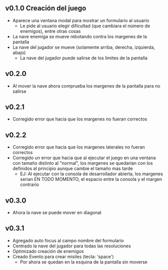 ## v0.1.0 Creación del juego
 - Aparece una ventana modal para mostrar un formulario al usuario
   - Le pide al usuario elegir dificultad (que cambiara el número de enemigos), entre otras cosas
 - La nave enemiga se mueve rebotando contra los margenes de la pantalla
 - La nave del jugador se mueve (solamente arriba, derecha, izquierda, abajo)
   - La nave del jugador puede salirse de los limites de la pantalla
## v0.2.0 
 - Al mover la nave ahora comprueba los margenes de la pantalla para no salirse
## v0.2.1 
 - Corregido error que hacia que los margenes no fueran correctos
## v0.2.2
 - Corregido error que hacia que los margenes laterales no fueran correctos
 - Corregido un error que hacia que al ejecutar el juego en una ventana con tamaño distinto al "normal", los margenes se quedarían con los definidos al principio aunque cambie el tamaño mas tarde
   - EJ: Al ejecutar con la consola de desarrollador abierta, los margenes serian EN TODO MOMENTO, el espacio entre la consola y el margen contrario
## v0.3.0
 - Ahora la nave se puede mover en diagonal
## v0.3.1
 - Agregado auto focus al campo nombre del formulario
 - Centrado la nave del jugador para todas las resoluciones
 - Optimizado creación de enemigos
 - Creado Evento para crear misiles (tecla: 'space')
   - Por ahora se quedan en la esquina de la pantalla sin moverse